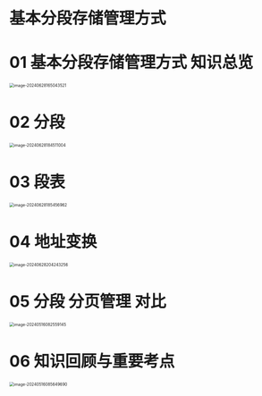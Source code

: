 # 基本分段存储管理方式



# 01 基本分段存储管理方式 知识总览

<img src="https://cvp.oss-cn-shanghai.aliyuncs.com/picgo/202406281650842.png" alt="image-20240628165043521" style="zoom:50%;" />



# 02 分段

<img src="https://cvp.oss-cn-shanghai.aliyuncs.com/picgo/202406281845834.png" alt="image-20240628184511004" style="zoom:50%;" />



# 03 段表

<img src="https://cvp.oss-cn-shanghai.aliyuncs.com/picgo/202406281854148.png" alt="image-20240628185456962" style="zoom:50%;" />



# 04 地址变换

<img src="https://cvp.oss-cn-shanghai.aliyuncs.com/picgo/202406282042988.png" alt="image-20240628204243256" style="zoom:50%;" />



# 05 分段 分页管理 对比

<img src="https://cvp.oss-cn-shanghai.aliyuncs.com/picgo/202405160826063.png" alt="image-20240516082559145" style="zoom:50%;" />



# 06 知识回顾与重要考点

<img src="https://cvp.oss-cn-shanghai.aliyuncs.com/picgo/202405160856805.png" alt="image-20240516085649690" style="zoom:50%;" />
